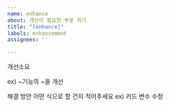 ```yaml
---
name: enhance
about: 개선이 필요한 부분 적기
title: "[enhance]"
labels: enhancement
assignees: ''

---
```


개선소요

ex) ~기능의 ~을 개선


해결 방안
어떤 식으로 할 건지 적어주세요
ex) 카드 변수 수정
